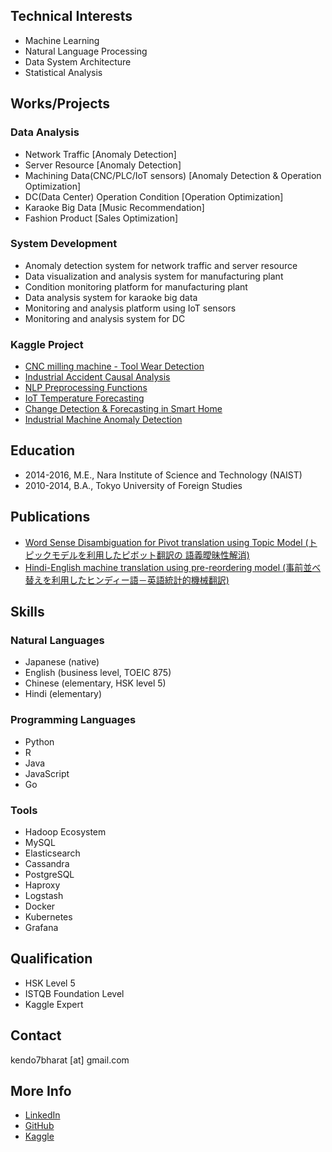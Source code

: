 ## Technical Interests
* Machine Learning
* Natural Language Processing
* Data System Architecture
* Statistical Analysis

## Works/Projects
### Data Analysis
* Network Traffic [Anomaly Detection]
* Server Resource [Anomaly Detection]
* Machining Data(CNC/PLC/IoT sensors) [Anomaly Detection & Operation Optimization]
* DC(Data Center) Operation Condition [Operation Optimization]
* Karaoke Big Data [Music Recommendation]
* Fashion Product [Sales Optimization]

### System Development
* Anomaly detection system for network traffic and server resource
* Data visualization and analysis system for manufacturing plant
* Condition monitoring platform for manufacturing plant
* Data analysis system for karaoke big data
* Monitoring and analysis platform using IoT sensors
* Monitoring and analysis system for DC

### Kaggle Project
* [CNC milling machine - Tool Wear Detection](https://www.kaggle.com/koheimuramatsu/cnc-milling-machine-tool-wear-detection)
* [Industrial Accident Causal Analysis](https://www.kaggle.com/koheimuramatsu/industrial-accident-causal-analysis)
* [NLP Preprocessing Functions](https://www.kaggle.com/koheimuramatsu/nlp-preprocessing-functions)
* [IoT Temperature Forecasting](https://www.kaggle.com/koheimuramatsu/iot-temperature-forecasting)
* [Change Detection & Forecasting in Smart Home](https://www.kaggle.com/koheimuramatsu/change-detection-forecasting-in-smart-home)
* [Industrial Machine Anomaly Detection](https://www.kaggle.com/koheimuramatsu/industrial-machine-anomaly-detection)

## Education
* 2014-2016, M.E., Nara Institute of Science and Technology (NAIST)
* 2010-2014, B.A., Tokyo University of Foreign Studies

## Publications
* [Word Sense Disambiguation for Pivot translation using Topic Model (トピックモデルを利用したピボット翻訳の 語義曖昧性解消)](http://library.naist.jp/mylimedio/dllimedio/show.cgi?bookid=100215003)
* [Hindi-English machine translation using pre-reordering model (事前並べ替えを利用したヒンディー語－英語統計的機械翻訳)](http://www.anlp.jp/proceedings/annual_meeting/2015/pdf_dir/P4-20.pdf)

## Skills
### Natural Languages
* Japanese (native)
* English (business level, TOEIC 875)
* Chinese (elementary, HSK level 5)
* Hindi (elementary)

### Programming Languages
* Python
* R
* Java
* JavaScript
* Go

### Tools
* Hadoop Ecosystem
* MySQL
* Elasticsearch
* Cassandra
* PostgreSQL
* Haproxy
* Logstash
* Docker
* Kubernetes
* Grafana

## Qualification
* HSK Level 5
* ISTQB Foundation Level
* Kaggle Expert

## Contact
kendo7bharat [at] gmail.com

## More Info
* [LinkedIn](https://www.linkedin.com/in/kohei-muramatsu-433471114/)
* [GitHub](https://github.com/kohei-mu)
* [Kaggle](https://www.kaggle.com/koheimuramatsu)
